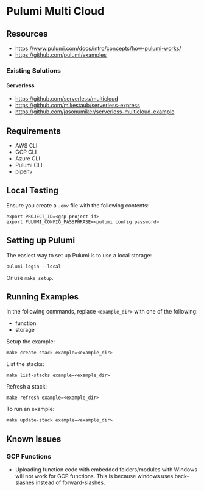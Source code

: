 # Pulumi Multi Cloud

## Resources

- https://www.pulumi.com/docs/intro/concepts/how-pulumi-works/
- https://github.com/pulumi/examples

### Existing Solutions

#### Serverless

- https://github.com/serverless/multicloud
- https://github.com/mikestaub/serverless-express
- https://github.com/jasonumiker/serverless-multicloud-example

## Requirements

- AWS CLI
- GCP CLI
- Azure CLI
- Pulumi CLI
- pipenv

## Local Testing

Ensure you create a `.env` file with the following contents:

```
export PROJECT_ID=<gcp project id>
export PULUMI_CONFIG_PASSPHRASE=<pulumi config password>
```

## Setting up Pulumi

The easiest way to set up Pulumi is to use a local storage:

`pulumi login --local`

Or use `make setup`.

## Running Examples

In the following commands, replace `<example_dir>` with one of the following:

- function
- storage

Setup the example:

`make create-stack example=<example_dir>`

List the stacks:

`make list-stacks example=<example_dir>`

Refresh a stack:

`make refresh example=<example_dir>`

To run an example:

`make update-stack example=<example_dir>`

## Known Issues

### GCP Functions

- Uploading function code with embedded folders/modules with Windows will not work for GCP functions. This is because windows uses
back-slashes instead of forward-slashes.
